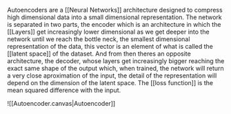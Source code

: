Autoencoders are a [[Neural Networks]] architecture designed to compress high dimensional data into a small dimensional representation.
The network is separated in two parts, the encoder which is an architecture in which the [[Layers]] get increasingly lower dimensional as we get deeper into the network until we reach the bottle neck, the smallest dimensional representation of the data, this vector is an element of what is called the [[latent space]] of the dataset. And from then theres an opposite architecture, the decoder, whose layers get increasingly bigger reaching the exact same shape of the output which, when trained, the network will return a very close aproximation of the input, the detail of the representation will depend on the dimension of the latent space.
The [[loss function]] is the mean squared difference with the input.

![[Autoencoder.canvas|Autoencoder]]
